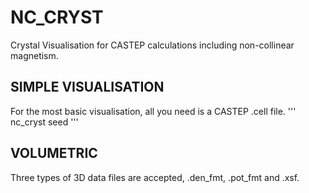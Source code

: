 # NC_CRYST
Crystal Visualisation for CASTEP calculations including non-collinear magnetism.


## SIMPLE VISUALISATION
For the most basic visualisation, all you need is a CASTEP <seed>.cell file.
'''
nc_cryst seed
'''

## VOLUMETRIC
Three types of 3D data files are accepted, .den_fmt, .pot_fmt and .xsf. 